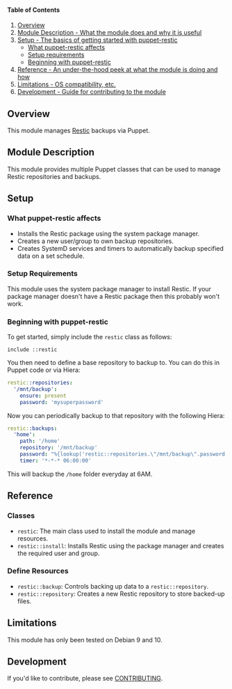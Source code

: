 #### Table of Contents

1. [Overview](#overview)
2. [Module Description - What the module does and why it is useful](#module-description)
3. [Setup - The basics of getting started with puppet-restic](#setup)
    * [What puppet-restic affects](#what-puppet-restic-affects)
    * [Setup requirements](#setup-requirements)
    * [Beginning with puppet-restic](#beginning-with-puppet-restic)
4. [Reference - An under-the-hood peek at what the module is doing and how](#reference)
5. [Limitations - OS compatibility, etc.](#limitations)
6. [Development - Guide for contributing to the module](#development)

## Overview

This module manages [Restic](https://restic.net/) backups via Puppet.

## Module Description

This module provides multiple Puppet classes that can be used to manage Restic repositories and backups.

## Setup

### What puppet-restic affects

* Installs the Restic package using the system package manager.
* Creates a new user/group to own backup repositories.
* Creates SystemD services and timers to automatically backup specified data on a set schedule.

### Setup Requirements

This module uses the system package manager to install Restic.
If your package manager doesn't have a Restic package then this probably won't work.

### Beginning with puppet-restic

To get started, simply include the `restic` class as follows:

``` puppet
include ::restic
```

You then need to define a base repository to backup to.
You can do this in Puppet code or via Hiera:

``` yaml
restic::repositories:
  '/mnt/backup':
    ensure: present
    password: 'mysuperpassword'
```

Now you can periodically backup to that repository with the following Hiera:

``` yaml
restic::backups:
  'home':
    path: '/home'
    repository: '/mnt/backup'
    password: "%{lookup('restic::repositories.\"/mnt/backup\".password')}"
    timer: '*-*-* 06:00:00'
```

This will backup the `/home` folder everyday at 6AM.

## Reference

### Classes

* `restic`: The main class used to install the module and manage resources.
* `restic::install`: Installs Restic using the package manager and creates the required user and group.

### Define Resources

* `restic::backup`: Controls backing up data to a `restic::repository`.
* `restic::repository`: Creates a new Restic repository to store backed-up files.

## Limitations

This module has only been tested on Debian 9 and 10.

## Development

If you'd like to contribute, please see [CONTRIBUTING](CONTRIBUTING.md).
